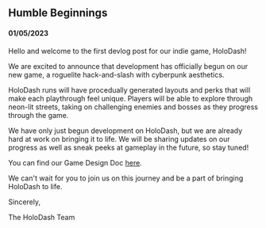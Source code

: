 ## Humble Beginnings

#### 01/05/2023

Hello and welcome to the first devlog post for our indie game, HoloDash!

We are excited to announce that development has officially begun on our
new game, a roguelite hack-and-slash with cyberpunk aesthetics.

HoloDash runs will have procedually generated layouts and perks that
will make each playthrough feel unique. Players will be able to explore
through neon-lit streets, taking on challenging enemies and bosses as
they progress through the game.

We have only just begun development on HoloDash, but we are already hard
at work on bringing it to life. We will be sharing updates on our
progress as well as sneak peeks at gameplay in the future,
so stay tuned!

You can find our Game Design Doc [here](https://www.notion.so/HoloDash-Design-Document-963d6f47452e41c99baf3217f8e87f3e).

We can't wait for you to join us on this journey and be a part of
bringing HoloDash to life.

Sincerely,

The HoloDash Team
